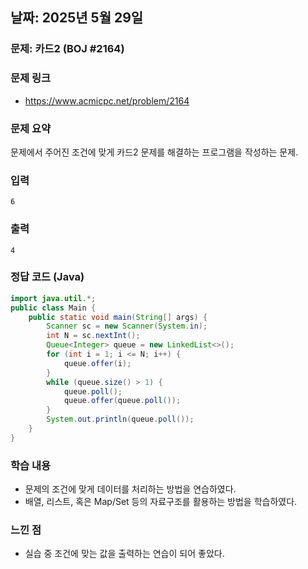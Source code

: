 ## 날짜: 2025년 5월 29일

### 문제: 카드2 (BOJ #2164)
### 문제 링크
- https://www.acmicpc.net/problem/2164

### 문제 요약
문제에서 주어진 조건에 맞게 카드2 문제를 해결하는 프로그램을 작성하는 문제.

### 입력
```
6
```

### 출력
```
4
```

### 정답 코드 (Java)
```java
import java.util.*;
public class Main {
    public static void main(String[] args) {
        Scanner sc = new Scanner(System.in);
        int N = sc.nextInt();
        Queue<Integer> queue = new LinkedList<>();
        for (int i = 1; i <= N; i++) {
            queue.offer(i);
        }
        while (queue.size() > 1) {
            queue.poll();
            queue.offer(queue.poll());
        }
        System.out.println(queue.poll());
    }
}

```

### 학습 내용
- 문제의 조건에 맞게 데이터를 처리하는 방법을 연습하였다.
- 배열, 리스트, 혹은 Map/Set 등의 자료구조를 활용하는 방법을 학습하였다.

### 느낀 점
- 실습 중 조건에 맞는 값을 출력하는 연습이 되어 좋았다.
